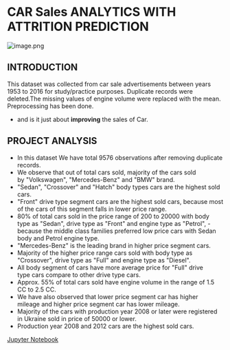 # CAR Sales ANALYTICS WITH ATTRITION PREDICTION
![image.png](images/HRTalent.png)

## INTRODUCTION

This dataset was collected from car sale advertisements between years 1953 to 2016 for study/practice purposes.
Duplicate records were deleted.The missing values of engine volume were replaced with the mean. Preprocessing has been done. 

- and is it just about __improving__ the sales of Car.


## PROJECT ANALYSIS


- In this dataset We have total 9576 observations after removing duplicate records.
- We observe that out of total cars sold, majority of the cars sold by "Volkswagen", "Mercedes-Benz" and "BMW" brand.
- "Sedan", "Crossover" and "Hatch" body types cars are the highest sold cars.
- "Front" drive type segment cars are the highest sold cars, because most of the cars of this segment falls in lower price range.
- 80% of total cars sold in the price range of 200 to 20000 with body type as "Sedan", drive type as "Front" and engine type as "Petrol", - because the middle class families preferred low price cars with Sedan body and Petrol engine type.
- "Mercedes-Benz" is the leading brand in higher price segment cars.
- Majority of the higher price range cars sold with body type as "Crossover", drive type as "Full" and engine type as "Diesel".
- All body segment of cars have more average price for "Full" drive type cars compare to other drive type cars.
- Approx. 55% of total cars sold have engine volume in the range of 1.5 CC to 2.5 CC.
- We have also observed that lower price segment car has higher mileage and higher price segment car has lower mileage.
- Majority of the cars with production year 2008 or later were registered in Ukraine sold in price of 50000 or lower.
- Production year 2008 and 2012 cars are the highest sold cars.


[Jupyter Notebook](./CarSales.ipynb)
